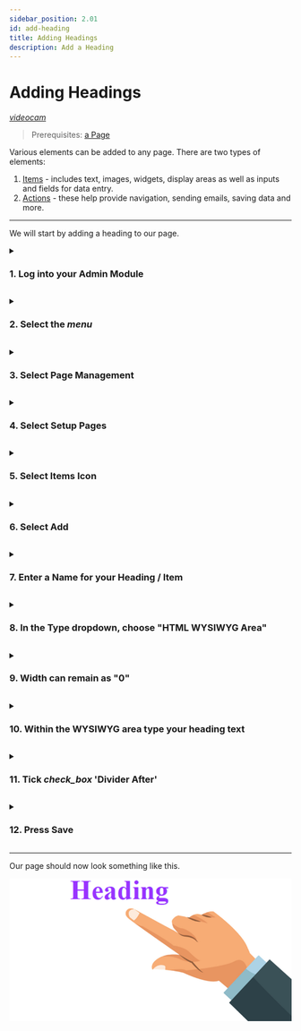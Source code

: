 ```yaml
---
sidebar_position: 2.01
id: add-heading
title: Adding Headings
description: Add a Heading
---
```

# Adding Headings
[<i className="material-icons-h1 end">videocam</i>](/../static/vids/Dashnetics-addheader.mp4)

> Prerequisites: [a Page](first-page)

Various elements can be added to any page. There are two types of elements:

1.  [Items](/docs/features/formcontrols) - includes text, images, widgets, display areas as well as inputs and fields for data entry.
2.  [Actions](/docs/features/formactions) - these help provide navigation, sending emails, saving data and more.

* * *

We will start by adding a heading to our page.


<details>

<summary>

<h3 style={{ display: 'inline'}}> 1.  Log into your Admin Module </h3>

</summary><p></p>

To access your admin site, simply type <h3 style={{ display: 'inline'}}>"admin."</h3> before your public url. 

eg: https://admin.demo.dashnetics.com.au


![img](/img/adminlogin-cfb3883e18efb80bf1eab39a6aba15ab.png)

</details>
<p></p>


<details>

<summary>

<h3 style={{ display: 'inline'}}> 2.  Select the <span class="buttontext"> <i className="material-icons">menu</i></span>  </h3>

</summary><p></p>

![img](/img/adminmenu-e1ef5a93a900bdfb54c72920a5ce4ea0.png)

</details>
<p></p>



<details>

<summary>

<h3 style={{ display: 'inline'}}> 3.  Select  <span class="buttontext"> Page Management </span> </h3>

</summary><p></p>

![img](/img/menu_page_management.png)

</details>
<p></p>



<details>

<summary>

<h3 style={{ display: 'inline'}}> 4.  Select <span class="buttontext"> Setup Pages </span> </h3>

</summary><p></p>


![img](/img/menu_setup_pages.png)

</details>
<p></p>



<details>

<summary>

<h3 style={{ display: 'inline'}}> 5.  Select Items Icon </h3>

</summary><p></p>

Each page will be listed, choose the "Items" Icon next to the page you want to change.

![img](/img/items.png)

</details>
<p></p>


<details>

<summary>

<h3 style={{ display: 'inline'}}> 6.  Select <span class="buttontext"> Add </span> </h3>

</summary><p></p>

To begin adding a new Item to the page

![img](/img/add_items.png)

</details>
<p></p>



<details>

<summary>

<h3 style={{ display: 'inline'}}> 7.  Enter a Name for your Heading / Item </h3>

</summary><p></p>

- For example, *"Main Heading"* 

Names can contain spaces or any characters

![img](/img/add_item_name.png)

</details>
<p></p>



<details>

<summary>

<h3 style={{ display: 'inline'}}> 8.   In the <span class="droplisttext"> Type</span>  dropdown, choose "HTML WYSIWYG Area"</h3> 

</summary><p></p>


![img](/img/select_wysiwyg.png)

</details>
<p></p>



<details>

<summary>

<h3 style={{ display: 'inline'}}> 
9.  Width can remain as "0"</h3> 

</summary><p></p>
Width "0" means the item will display at the DEFAULT width.

This can be changed later if necessary

![img](/img/edit-form-item-width.png)

</details>
<p></p>



<details>

<summary>

<h3 style={{ display: 'inline'}}> 
10.  Within the WYSIWYG area type your heading text</h3> 

</summary><p></p>
For example, "My First Form"


![img](/img/edit-form-item-wysiwyg-text.png)


</details>
<p></p>


<details>

<summary>

<h3 style={{ display: 'inline'}}> 11. Tick <i className="material-icons grey">check_box</i> 'Divider After' </h3>

</summary><p></p>

 This will ensure the next element we add will appear below the heading.

![img](/img/edit-form-item-divide-after.png)

</details>
<p></p>



<details>

<summary>

<h3 style={{ display: 'inline'}}> 12.  Press <span class="buttontext"> Save </span> </h3>

</summary><p></p>

![img](/img/edit-form-item-save.png)

</details>

---

Our page should now look something like this.

![img](/img/add-heading.png)

